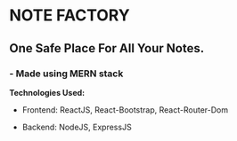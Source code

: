 # NOTE FACTORY
## One Safe Place For All Your Notes.
### - Made using MERN stack

**Technologies Used:**

- Frontend: ReactJS, React-Bootstrap, React-Router-Dom

- Backend: NodeJS, ExpressJS

